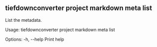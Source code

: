 ## tiefdownconverter project markdown meta list

List the metadata.

Usage: tiefdownconverter project markdown meta <NAME> list

Options:
  -h, --help  Print help

